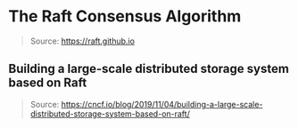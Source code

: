 # The Raft Consensus Algorithm
> Source: https://raft.github.io

## Building a large-scale distributed storage system based on Raft
> Source: https://cncf.io/blog/2019/11/04/building-a-large-scale-distributed-storage-system-based-on-raft/